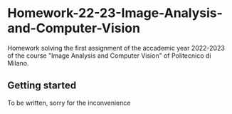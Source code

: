 # Homework-22-23-Image-Analysis-and-Computer-Vision

Homework solving the first assignment of the accademic year 2022-2023 of the course "Image Analysis and Computer Vision" of Politecnico di Milano.

## Getting started
To be written, sorry for the inconvenience
